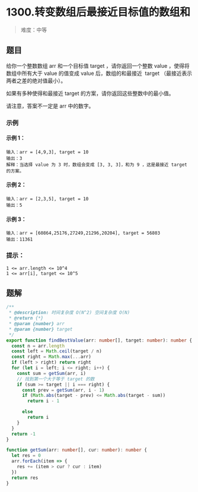 # 1300.转变数组后最接近目标值的数组和

> 难度：中等

## 题目

给你一个整数数组 arr 和一个目标值 target ，请你返回一个整数 value ，使得将数组中所有大于 value 的值变成 value 后，数组的和最接近  target （最接近表示两者之差的绝对值最小）。

如果有多种使得和最接近 target 的方案，请你返回这些整数中的最小值。

请注意，答案不一定是 arr 中的数字。

### 示例

#### 示例 1：

```
输入：arr = [4,9,3], target = 10
输出：3
解释：当选择 value 为 3 时，数组会变成 [3, 3, 3]，和为 9 ，这是最接近 target 的方案。
```

#### 示例 2：

```
输入：arr = [2,3,5], target = 10
输出：5
```

#### 示例 3：

```
输入：arr = [60864,25176,27249,21296,20204], target = 56803
输出：11361
```

### 提示：

```
1 <= arr.length <= 10^4
1 <= arr[i], target <= 10^5
```

## 题解

```ts
/**
 * @description: 时间复杂度 O(N^2) 空间复杂度 O(N)
 * @return {*}
 * @param {number} arr
 * @param {number} target
 */
export function findBestValue(arr: number[], target: number): number {
  const n = arr.length
  const left = Math.ceil(target / n)
  const right = Math.max(...arr)
  if (left > right) return right
  for (let i = left; i <= right; i++) {
    const sum = getSum(arr, i)
    // 找到第一个大于等于 target 的数
    if (sum >= target || i === right) {
      const prev = getSum(arr, i - 1)
      if (Math.abs(target - prev) <= Math.abs(target - sum))
        return i - 1

      else
        return i
    }
  }
  return -1
}

function getSum(arr: number[], cur: number): number {
  let res = 0
  arr.forEach(item => {
    res += (item > cur ? cur : item)
  })
  return res
}
```
